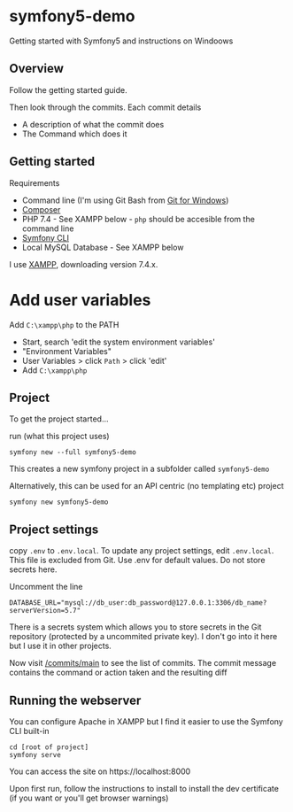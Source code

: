 # symfony5-demo
Getting started with Symfony5 and instructions on Windoows

## Overview
Follow the getting started guide.

Then look through the commits. Each commit details

* A description of what the commit does
* The Command which does it

## Getting started
Requirements

* Command line (I'm using Git Bash from [Git for Windows](https://gitforwindows.org/))
* [Composer](https://getcomposer.org/download/)
* PHP 7.4 - See XAMPP below - `php` should be accesible from the command line
* [Symfony CLI](https://symfony.com/download)
* Local MySQL Database - See XAMPP below

I use [XAMPP](https://www.apachefriends.org/download.html), downloading version 7.4.x.

# Add user variables
Add `C:\xampp\php` to the PATH
* Start, search 'edit the system environment variables'
* "Environment Variables"
* User Variables > click `Path` > click 'edit'
* Add `C:\xampp\php`

## Project

To get the project started...

run (what this project uses)
```
symfony new --full symfony5-demo
```
This creates a new symfony project in a subfolder called `symfony5-demo`

Alternatively, this can be used for an API centric (no templating etc) project
```
symfony new symfony5-demo
```

## Project settings
copy `.env` to `.env.local`. To update any project settings, edit `.env.local`. This file is excluded from Git.
Use .env for default values. Do not store secrets here.

Uncomment the line
```
DATABASE_URL="mysql://db_user:db_password@127.0.0.1:3306/db_name?serverVersion=5.7"
```

There is a secrets system which allows you to store secrets in the Git repository (protected by a uncommited private key).
I don't go into it here but I use it in other projects.

Now visit [/commits/main](/commits/main) to see the list of commits. The commit message contains the command or action taken and the resulting diff

## Running the webserver
You can configure Apache in XAMPP but I find it easier to use the Symfony CLI built-in

```
cd [root of project]
symfony serve
```
You can access the site on https://localhost:8000

Upon first run, follow the instructions to install to install the dev certificate (if you want or you'll get browser warnings)

